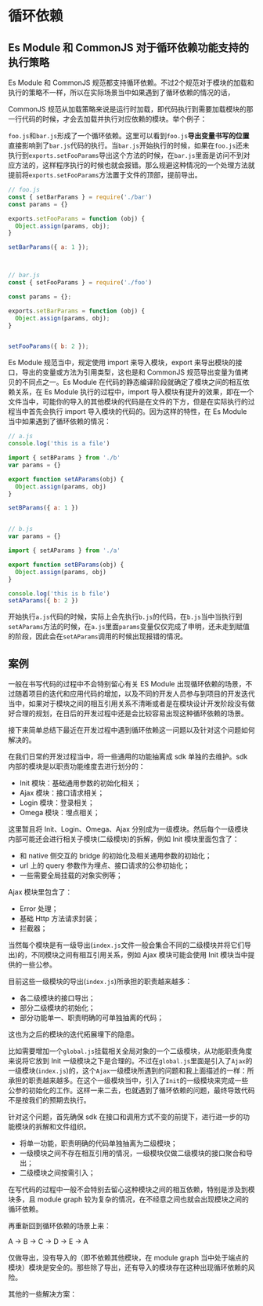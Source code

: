 # 循环依赖

## Es Module 和 CommonJS 对于循环依赖功能支持的执行策略

Es Module 和 CommonJS 规范都支持循环依赖。不过2个规范对于模块的加载和执行的策略不一样，所以在实际场景当中如果遇到了循环依赖的情况的话，

CommonJS 规范从加载策略来说是运行时加载，即代码执行到需要加载模块的那一行代码的时候，才会去加载并执行对应依赖的模块。举个例子：

`foo.js`和`bar.js`形成了一个循环依赖。这里可以看到`foo.js`**导出变量书写的位置**直接影响到了`bar.js`代码的执行。当`bar.js`开始执行的时候，如果在`foo.js`还未执行到`exports.setFooParams`导出这个方法的时候，在`bar.js`里面是访问不到对应方法的，这样程序执行的时候也就会报错。那么规避这种情况的一个处理方法就提前将`exports.setFooParams`方法置于文件的顶部，提前导出。

```javascript
// foo.js
const { setBarParams } = require('./bar')
const params = {}

exports.setFooParams = function (obj) {
  Object.assign(params, obj);
}

setBarParams({ a: 1 });



// bar.js
const { setFooParams } = require('./foo')

const params = {};

exports.setBarParams = function (obj) {
  Object.assign(params, obj);
}


setFooParams({ b: 2 });
```

Es Module 规范当中，规定使用 import 来导入模块，export 来导出模块的接口，导出的变量或方法为引用类型，这也是和 CommonJS 规范导出变量为值拷贝的不同点之一。Es Module 在代码的静态编译阶段就确定了模块之间的相互依赖关系，在 Es Module 执行的过程中，import 导入模块有提升的效果，即在一个文件当中，可能你的导入的其他模块的代码是在文件的下方，但是在实际执行的过程当中首先会执行 import 导入模块的代码的。因为这样的特性，在 Es Module 当中如果遇到了循环依赖的情况：

```javascript
// a.js
console.log('this is a file')

import { setBParams } from './b'
var params = {}

export function setAParams(obj) {
  Object.assign(params, obj)
}

setBParams({ a: 1 })


// b.js
var params = {}

import { setAParams } from './a'

export function setBParams(obj) {
  Object.assign(params, obj)
}

console.log('this is b file')
setAParams({ b: 2 })
```

开始执行`a.js`代码的时候，实际上会先执行`b.js`的代码，在`b.js`当中当执行到`setAParams`方法的时候，在`a.js`里面`params`变量仅仅完成了申明，还未走到赋值的阶段，因此会在`setAParams`调用的时候出现报错的情况。

## 案例

一般在书写代码的过程中不会特别留心有关 ES Module 出现循环依赖的场景，不过随着项目的迭代和应用代码的增加，以及不同的开发人员参与到项目的开发迭代当中，如果对于模块之间的相互引用关系不清晰或者是在模块设计开发阶段没有做好合理的规划，在日后的开发过程中还是会比较容易出现这种循环依赖的场景。

接下来简单总结下最近在开发过程中遇到循环依赖这一问题以及针对这个问题如何解决的。

在我们日常的开发过程当中，将一些通用的功能抽离成 sdk 单独的去维护。sdk 内部的模块是以职责功能维度去进行划分的：

* Init 模块：基础通用参数的初始化相关；
* Ajax 模块：接口请求相关；
* Login 模块：登录相关；
* Omega 模块：埋点相关；

这里暂且将 Init、Login、Omega、Ajax 分别成为一级模块。然后每个一级模块内部可能还会进行相关子模块(二级模块)的拆解，例如 Init 模块里面包含了：

* 和 native 侧交互的 bridge 的初始化及相关通用参数的初始化；
* url 上的 query 参数作为埋点、接口请求的公参初始化；
* 一些需要全局挂载的对象实例等；

Ajax 模块里包含了：

* Error 处理；
* 基础 Http 方法请求封装；
* 拦截器；

当然每个模块是有一级导出(`index.js`文件一般会集合不同的二级模块并将它们导出)的，不同模块之间有相互引用关系，例如 Ajax 模块可能会使用 Init 模块当中提供的一些公参。

目前这些一级模块的导出(`index.js`)所承担的职责越来越多：

* 各二级模块的接口导出；
* 部分二级模块的初始化；
* 部分功能单一、职责明确的可单独抽离的代码；

这也为之后的模块的迭代拓展埋下的隐患。

比如需要增加一个`global.js`挂载相关全局对象的一个二级模块，从功能职责角度来说将它放到 Init 一级模块之下是合理的。不过在`global.js`里面是引入了`Ajax`的一级模块(`index.js`)的，这个`Ajax`一级模块所遇到的问题和我上面描述的一样：所承担的职责越来越多。在这个一级模块当中，引入了`Init`的一级模块来完成一些公参的初始化的工作。这样一来二去，也就遇到了循环依赖的问题，最终导致代码不是按我们的预期去执行。

针对这个问题，首先确保 sdk 在接口和调用方式不变的前提下，进行进一步的功能模块的拆解和文件组织。

* 将单一功能，职责明确的代码单独抽离为二级模块；
* 一级模块之间不存在相互引用的情况，一级模块仅做二级模块的接口聚合和导出；
* 二级模块之间按需引入；

在写代码的过程中一般不会特别去留心这种模块之间的相互依赖，特别是涉及到模块多，且 module graph 较为复杂的情况，在不经意之间也就会出现模块之间的循环依赖。

再重新回到循环依赖的场景上来：

A -> B -> C -> D -> E -> A

仅做导出，没有导入的（即不依赖其他模块，在 module graph 当中处于端点的模块）模块是安全的。那些除了导出，还有导入的模块存在这种出现循环依赖的风险。

其他的一些解决方案：
